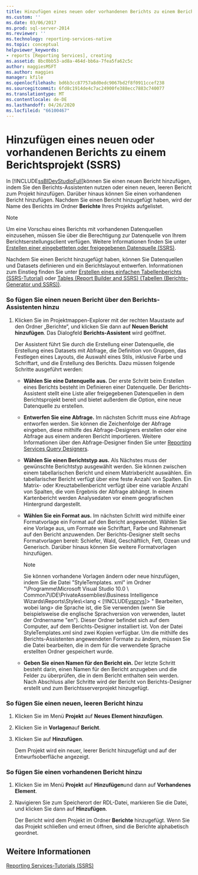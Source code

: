 ```yaml
---
title: Hinzufügen eines neuen oder vorhandenen Berichts zu einem Berichtsprojekt (SSRS) | Microsoft-Dokumentation
ms.custom: ''
ms.date: 03/06/2017
ms.prod: sql-server-2014
ms.reviewer: ''
ms.technology: reporting-services-native
ms.topic: conceptual
helpviewer_keywords:
- reports [Reporting Services], creating
ms.assetid: 8bc0bb53-ad8a-464d-bb6a-7fea5fa62c5c
author: maggiesMSFT
ms.author: maggies
manager: kfile
ms.openlocfilehash: bd6b3cc87757a8d0edc9067bd2f8f0911ccef238
ms.sourcegitcommit: 6fd8c1914de4c7ac24900fe388ecc7883c740077
ms.translationtype: MT
ms.contentlocale: de-DE
ms.lasthandoff: 04/26/2020
ms.locfileid: "66100467"
---
```

# <a name="add-a-new-or-existing-report-to-a-report-project-ssrs"></a>Hinzufügen eines neuen oder vorhandenen Berichts zu einem Berichtsprojekt (SSRS)
  In [!INCLUDE[ssBIDevStudioFull](../../includes/ssbidevstudiofull-md.md)]können Sie einen neuen Bericht hinzufügen, indem Sie den Berichts-Assistenten nutzen oder einen neuen, leeren Bericht zum Projekt hinzufügen. Darüber hinaus können Sie einen vorhandenen Bericht hinzufügen. Nachdem Sie einen Bericht hinzugefügt haben, wird der Name des Berichts im Ordner **Berichte** Ihres Projekts aufgelistet.  
  
> [!NOTE]  
>  Um eine Vorschau eines Berichts mit vorhandenen Datenquellen einzusehen, müssen Sie über die Berechtigung zur Datenquelle von Ihrem Berichtserstellungsclient verfügen. Weitere Informationen finden Sie unter [Erstellen einer eingebetteten oder freigegebenen Datenquelle &#40;SSRS&#41;](../create-an-embedded-or-shared-data-source-ssrs.md).  
  
 Nachdem Sie einen Bericht hinzugefügt haben, können Sie Datenquellen und Datasets definieren und ein Berichtslayout entwerfen. Informationen zum Einstieg finden Sie unter [Erstellen eines einfachen Tabellenberichts (SSRS-Tutorial)](../create-a-basic-table-report-ssrs-tutorial.md) oder [Tables (Report Builder and SSRS) (Tabellen (Berichts-Generator und SSRS))](../report-design/tables-report-builder-and-ssrs.md).  
  
### <a name="to-add-a-new-report-using-the-report-wizard"></a>So fügen Sie einen neuen Bericht über den Berichts-Assistenten hinzu  
  
1.  Klicken Sie im Projektmappen-Explorer mit der rechten Maustaste auf den Ordner „Berichte“, und klicken Sie dann auf **Neuen Bericht hinzufügen**. Das Dialogfeld **Berichts-Assistent** wird geöffnet.  
  
     Der Assistent führt Sie durch die Erstellung einer Datenquelle, die Erstellung eines Datasets mit Abfrage, die Definition von Gruppen, das Festlegen eines Layouts, die Auswahl eines Stils, inklusive Farbe und Schriftart, und die Erstellung des Berichts. Dazu müssen folgende Schritte ausgeführt werden:  
  
    -   **Wählen Sie eine Datenquelle aus.** Der erste Schritt beim Erstellen eines Berichts besteht im Definieren einer Datenquelle. Der Berichts-Assistent stellt eine Liste aller freigegebenen Datenquellen in dem Berichtsprojekt bereit und bietet außerdem die Option, eine neue Datenquelle zu erstellen.  
  
    -   **Entwerfen Sie eine Abfrage.** Im nächsten Schritt muss eine Abfrage entworfen werden. Sie können die Zeichenfolge der Abfrage eingeben, diese mithilfe des Abfrage-Designers erstellen oder eine Abfrage aus einem anderen Bericht importieren. Weitere Informationen über den Abfrage-Designer finden Sie unter [Reporting Services Query Designers](../reporting-services-query-designers.md).  
  
    -   **Wählen Sie einen Berichtstyp aus.** Als Nächstes muss der gewünschte Berichtstyp ausgewählt werden. Sie können zwischen einem tabellarischen Bericht und einem Matrixbericht auswählen. Ein tabellarischer Bericht verfügt über eine feste Anzahl von Spalten. Ein Matrix- oder Kreuztabellenbericht verfügt über eine variable Anzahl von Spalten, die vom Ergebnis der Abfrage abhängt. In einem Kartenbericht werden Analysedaten vor einem geografischen Hintergrund dargestellt.  
  
    -   **Wählen Sie ein Format aus.** Im nächsten Schritt wird mithilfe einer Formatvorlage ein Format auf den Bericht angewendet. Wählen Sie eine Vorlage aus, um Formate wie Schriftart, Farbe und Rahmenart auf den Bericht anzuwenden. Der Berichts-Designer stellt sechs Formatvorlagen bereit: Schiefer, Wald, Geschäftlich, Fett, Ozean und Generisch. Darüber hinaus können Sie weitere Formatvorlagen hinzufügen.  
  
        > [!NOTE]  
        >  Sie können vorhandene Vorlagen ändern oder neue hinzufügen, indem Sie die Datei "StyleTemplates. xml" im Ordner "\Programme\Microsoft Visual Studio 10.0 \ Common7\IDE\PrivateAssemblies\Business Intelligence Wizards\Reports\Styles\\<lang \< [!INCLUDE[vsprvs](../../includes/vsprvs-md.md)]\> " Bearbeiten, wobei lang> die Sprache ist, die Sie verwenden (wenn Sie beispielsweise die englische Sprachversion von verwenden, lautet der Ordnername "en"). Dieser Ordner befindet sich auf dem Computer, auf dem Berichts-Designer installiert ist. Von der Datei StyleTemplates.xml sind zwei Kopien verfügbar. Um die mithilfe des Berichts-Assistenten angewendeten Formate zu ändern, müssen Sie die Datei bearbeiten, die in dem für die verwendete Sprache erstellten Ordner gespeichert wurde.  
  
    -   **Geben Sie einen Namen für den Bericht ein.**  Der letzte Schritt besteht darin, einen Namen für den Bericht anzugeben und die Felder zu überprüfen, die in dem Bericht enthalten sein werden. Nach Abschluss aller Schritte wird der Bericht von Berichts-Designer erstellt und zum Berichtsserverprojekt hinzugefügt.  
  
### <a name="to-add-a-new-blank-report"></a>So fügen Sie einen neuen, leeren Bericht hinzu  
  
1.  Klicken Sie im Menü **Projekt** auf **Neues Element hinzufügen**.  
  
2.  Klicken Sie in **Vorlagen**auf **Bericht**.  
  
3.  Klicken Sie auf **Hinzufügen**.  
  
     Dem Projekt wird ein neuer, leerer Bericht hinzugefügt und auf der Entwurfsoberfläche angezeigt.  
  
### <a name="to-add-an-existing-report"></a>So fügen Sie einen vorhandenen Bericht hinzu  
  
1.  Klicken Sie im Menü **Projekt** auf **Hinzufügen**und dann auf **Vorhandenes Element**.  
  
2.  Navigieren Sie zum Speicherort der RDL-Datei, markieren Sie die Datei, und klicken Sie dann auf **Hinzufügen**.  
  
     Der Bericht wird dem Projekt im Ordner **Berichte** hinzugefügt. Wenn Sie das Projekt schließen und erneut öffnen, sind die Berichte alphabetisch geordnet.  
  
## <a name="see-also"></a>Weitere Informationen  
 [Reporting Services-Tutorials (SSRS)](../reporting-services-tutorials-ssrs.md)  
  
  
